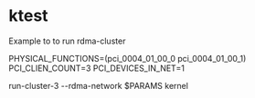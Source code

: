 # ktest
Example to to run rdma-cluster

PHYSICAL_FUNCTIONS=(pci_0004_01_00_0 pci_0004_01_00_1)
PCI_CLIEN_COUNT=3
PCI_DEVICES_IN_NET=1

run-cluster-3 --rdma-network $PARAMS kernel
